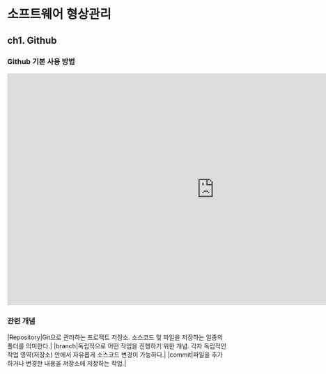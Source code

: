 # 소프트웨어 형상관리

## ch1. Github

### Github 기본 사용 방법

<iframe width="949" height="534" src="https://www.youtube.com/embed/8tC7smvmBXY" title="YouTube video player" frameborder="0" allow="accelerometer; autoplay; clipboard-write; encrypted-media; gyroscope; picture-in-picture" allowfullscreen></iframe>

### 관련 개념

|Repository|Git으로 관리하는 프로젝트 저장소. 소스코드 및 파일을 저장하는 일종의 폴더를 의미한다.|
|branch|독립적으로 어떤 작업을 진행하기 위한 개념. 각자 독립적인 작업 영역(저장소) 안에서 자유롭게 소스코드 변경이 가능하다.|
|commit|파일을 추가하거나 변경한 내용을 저장소에 저장하는 작업.|

